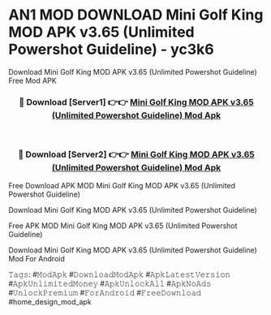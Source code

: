 # AN1 MOD DOWNLOAD Mini Golf King MOD APK v3.65 (Unlimited Powershot Guideline) - yc3k6
Download Mini Golf King MOD APK v3.65 (Unlimited Powershot Guideline) Free Mod APK

<div align="center">
<h3>🔴 Download [Server1] 👉👉 <a href="https://apk-comot.site?title=Mini_Golf_King_MOD_APK_v3.65_(Unlimited_Powershot_Guideline)">Mini Golf King MOD APK v3.65 (Unlimited Powershot Guideline) Mod Apk</a></h3><br>

<h3>🔴 Download [Server2] 👉👉 <a href="https://apk-comot.site?title=Mini_Golf_King_MOD_APK_v3.65_(Unlimited_Powershot_Guideline)">Mini Golf King MOD APK v3.65 (Unlimited Powershot Guideline) Mod Apk</a></h3>
</div>


Free Download APK MOD Mini Golf King MOD APK v3.65 (Unlimited Powershot Guideline)

Download Mini Golf King MOD APK v3.65 (Unlimited Powershot Guideline) 

Free APK MOD Mini Golf King MOD APK v3.65 (Unlimited Powershot Guideline) 

Download Mini Golf King MOD APK v3.65 (Unlimited Powershot Guideline) Mod For Android

𝚃𝚊𝚐𝚜: #𝙼𝚘𝚍𝙰𝚙𝚔 #𝙳𝚘𝚠𝚗𝚕𝚘𝚊𝚍𝙼𝚘𝚍𝙰𝚙𝚔 #𝙰𝚙𝚔𝙻𝚊𝚝𝚎𝚜𝚝𝚅𝚎𝚛𝚜𝚒𝚘𝚗 #𝙰𝚙𝚔𝚄𝚗𝚕𝚒𝚖𝚒𝚝𝚎𝚍𝙼𝚘𝚗𝚎𝚢 #𝙰𝚙𝚔𝚄𝚗𝚕𝚘𝚌𝚔𝙰𝚕𝚕 #𝙰𝚙𝚔𝙽𝚘𝙰𝚍𝚜 #𝚄𝚗𝚕𝚘𝚌𝚔𝙿𝚛𝚎𝚖𝚒𝚞𝚖 #𝙵𝚘𝚛𝙰𝚗𝚍𝚛𝚘𝚒𝚍 #𝙵𝚛𝚎𝚎𝙳𝚘𝚠𝚗𝚕𝚘𝚊𝚍 #home_design_mod_apk